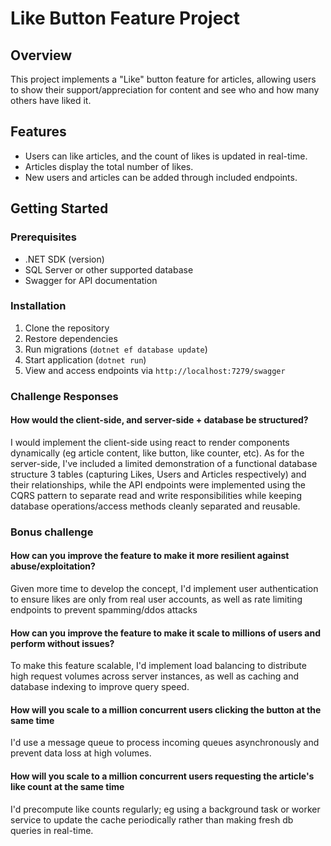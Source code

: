 ﻿# Like Button Feature Project

## Overview
This project implements a "Like" button feature for articles, allowing users to show their support/appreciation for content and see who and how many others have liked it.

## Features
- Users can like articles, and the count of likes is updated in real-time.
- Articles display the total number of likes.
- New users and articles can be added through included endpoints.

## Getting Started

### Prerequisites
- .NET SDK (version)
- SQL Server or other supported database
- Swagger for API documentation

### Installation
1. Clone the repository
2. Restore dependencies
3. Run migrations (`dotnet ef database update`)
4. Start application (`dotnet run`)
5. View and access endpoints via `http://localhost:7279/swagger`

### Challenge Responses

#### How would the client-side, and server-side + database be structured?
I would implement the client-side using react to render components dynamically (eg article content, like button, like counter, etc). As for the server-side, I've included a limited demonstration of a functional database structure 3 tables (capturing Likes, Users and Articles respectively) and their relationships, while the API endpoints were implemented using the CQRS pattern to separate read and write responsibilities while keeping database operations/access methods cleanly separated and reusable.

### Bonus challenge
#### How can you improve the feature to make it more resilient against abuse/exploitation?
Given more time to develop the concept, I'd implement user authentication to ensure likes are only from real user accounts, as well as rate limiting endpoints to prevent spamming/ddos attacks

#### How can you improve the feature to make it scale to millions of users and perform without issues?
To make this feature scalable, I'd implement load balancing to distribute high request volumes across server instances, as well as caching and database indexing to improve query speed.

#### How will you scale to a million concurrent users clicking the button at the same time
I'd use a message queue to process incoming queues asynchronously and prevent data loss at high volumes. 

#### How will you scale to a million concurrent users requesting the article's like count at the same time
I'd precompute like counts regularly; eg using a background task or worker service to update the cache periodically rather than making fresh db queries in real-time.
